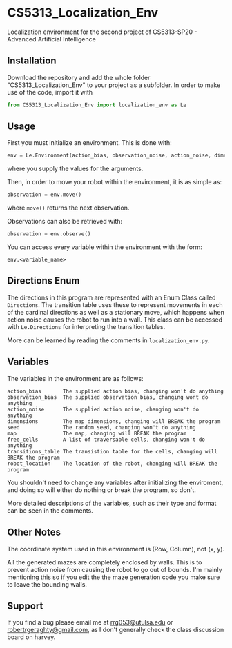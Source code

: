 # CS5313_Localization_Env

Localization environment for the second project of CS5313-SP20 - Advanced Artificial Intelligence

## Installation

Download the repository and add the whole folder "CS5313_Localization_Env" to your project as a subfolder.
In order to make use of the code, import it with

```python
from CS5313_Localization_Env import localization_env as Le
```

## Usage

First you must initialize an environment. This is done with:

```python
env = Le.Environment(action_bias, observation_noise, action_noise, dimensions, seed=seed)
```

where you supply the values for the arguments.

Then, in order to move your robot within the environment, it is as simple as:

```python
observation = env.move()
```

where `move()` returns the next observation.

Observations can also be retrieved with:

```python
observation = env.observe()
```

You can access every variable within the environment with the form:

```pyton
env.<variable_name>
```

## Directions Enum

The directions in this program are represented with an Enum Class called `Directions`. The transition table uses these to represent movements in each of the cardinal directions as well as a stationary move, which happens when action noise causes the robot to run into a wall. This class can be accessed with `Le.Directions` for interpreting the transition tables.

More can be learned by reading the comments in `localization_env.py`.

## Variables

The variables in the environment are as follows:

```text
action_bias       The supplied action bias, changing won't do anything
observation_bias  The supplied observation bias, changing wont do anything
action_noise      The supplied action noise, changing won't do anything
dimensions        The map dimensions, changing will BREAK the program
seed              The random seed, changing won't do anything
map               The map, changing will BREAK the program
free_cells        A list of traversable cells, changing won't do anything
transitions_table The transistion table for the cells, changing will BREAK the program
robot_location    The location of the robot, changing will BREAK the program
```

You shouldn't need to change any variables after initializing the enviroment, and doing so will either do nothing or break the program, so don't. 

More detailed descriptions of the variables, such as their type and format can be seen in the comments.

## Other Notes

The coordinate system used in this environment is (Row, Column), not (x, y). 

All the generated mazes are completely enclosed by walls. This is to prevent action noise from causing the robot to go out of bounds. I'm mainly mentioning this so if you edit the the maze generation code you make sure to leave the bounding walls.

## Support

If you find a bug please email me at rrg053@utulsa.edu or robertrgeraghty@gmail.com, as I don't generally check the class discussion board on harvey.
